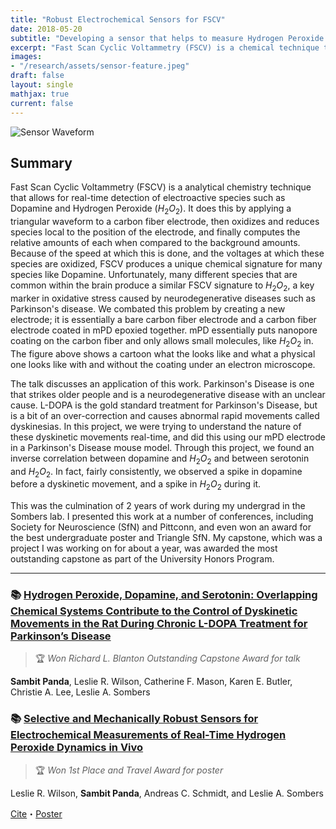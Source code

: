 ```yaml
---
title: "Robust Electrochemical Sensors for FSCV"
date: 2018-05-20
subtitle: "Developing a sensor that helps to measure Hydrogen Peroxide levels for Fast Scan Cyclic Voltammetry (FSCV)"
excerpt: "Fast Scan Cyclic Voltammetry (FSCV) is a chemical technique that allows for real-time visualization of electrochemical molecules. Many molecules appear to have a similar signature of hydrogen peroxide using this technique. Here, we develop a sensor that allows selective quantification of hydrogen peroxide and also allows visualization of other species like dopamine."
images:
- "/research/assets/sensor-feature.jpeg"
draft: false
layout: single
mathjax: true
current: false
---
```


![Sensor Waveform](/research/assets/sensor-feature.jpeg)

## Summary

Fast Scan Cyclic Voltammetry (FSCV) is a analytical chemistry technique that allows for real-time detection of electroactive species such as Dopamine and Hydrogen Peroxide ($H_2 O_2$). It does this by applying a triangular waveform to a carbon fiber electrode, then oxidizes and reduces species local to the position of the electrode, and finally computes the relative amounts of each when compared to the background amounts. Because of the speed at which this is done, and the voltages at which these species are oxidized, FSCV produces a unique chemical signature for many species like Dopamine. Unfortunately, many different species that are common within the brain produce a similar FSCV signature to $H_2 O_2$, a key marker in oxidative stress caused by neurodegenerative diseases such as Parkinson's disease. We combated this problem by creating a new electrode; it is essentially a bare carbon fiber electrode and a carbon fiber electrode coated in mPD epoxied together. mPD essentially puts nanopore coating on the carbon fiber and only allows small molecules, like $H_2 O_2$ in. The figure above shows a cartoon what the looks like and what a physical one looks like with and without the coating under an electron microscope.

The talk discusses an application of this work. Parkinson's Disease is one that strikes older people and is a neurodegenerative disease with an unclear cause. L-DOPA is the gold standard treatment for Parkinson's Disease, but is a bit of an over-correction and causes abnormal rapid movements called dyskinesias. In this project, we were trying to understand the nature of these dyskinetic movements real-time, and did this using our mPD electrode in a Parkinson's Disease mouse model. Through this project, we found an inverse correlation between dopamine and $H_2 O_2$ and between serotonin and $H_2 O_2$. In fact, fairly consistently, we observed a spike in dopamine before a dyskinetic movement, and a spike in $H_2 O_2$ during it.

This was the culmination of 2 years of work during my undergrad in the Sombers lab. I presented this work at a number of conferences, including Society for Neuroscience (SfN) and Pittconn, and even won an award for the best undergraduate poster and Triangle SfN. My capstone, which was a project I was working on for about a year, was awarded the most outstanding capstone as part of the University Honors Program.

---

### 📚 [Hydrogen Peroxide, Dopamine, and Serotonin: Overlapping Chemical Systems Contribute to the Control of Dyskinetic Movements in the Rat During Chronic L-DOPA Treatment for Parkinson’s Disease](../work/2018-sensor-capstone.pdf)

> 🏆 *Won Richard L. Blanton Outstanding Capstone Award for talk*

**Sambit Panda**, Leslie R. Wilson, Catherine F. Mason, Karen E. Butler, Christie A. Lee, Leslie A. Sombers

### 📚 [Selective and Mechanically Robust Sensors for Electrochemical Measurements of Real-Time Hydrogen Peroxide Dynamics in Vivo](https://doi.org/10.1021/acs.analchem.7b03770)

> 🏆 *Won 1st Place and Travel Award for poster*

Leslie R. Wilson, **Sambit Panda**, Andreas C. Schmidt, and Leslie A. Sombers

[Cite](../bibs/sensor.bib)・[Poster](../work/2018-sensor-pittcon.pdf)
